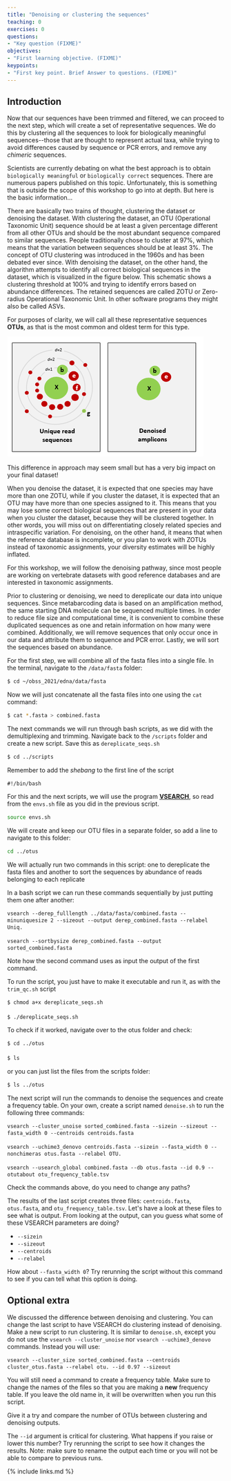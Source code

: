 ```yaml
---
title: "Denoising or clustering the sequences"
teaching: 0
exercises: 0
questions:
- "Key question (FIXME)"
objectives:
- "First learning objective. (FIXME)"
keypoints:
- "First key point. Brief Answer to questions. (FIXME)"
---
```


## Introduction

Now that our sequences have been trimmed and filtered, we can proceed to the next step, which will create a set of representative sequences. We do this by clustering all the sequences to look for biologically meaningful sequences--those that are thought to represent actual taxa, while trying to avoid differences caused by sequence or PCR errors, and remove any *chimeric* sequences.

Scientists are currently debating on what the best approach is to obtain `biologically meaningful` or `biologically correct` sequences. There are numerous papers published on this topic. Unfortunately, this is something that is outside the scope of this workshop to go into at depth. But here is the basic information…  
  
There are basically two trains of thought, clustering the dataset or denoising the dataset. With clustering the dataset, an OTU (Operational Taxonomic Unit) sequence should be at least a given percentage different from all other OTUs and should be the most abundant sequence compared to similar sequences. People traditionally chose to cluster at 97%, which means that the variation between sequences should be at least 3%. The concept of OTU clustering was introduced in the 1960s and has been debated ever since. With denoising the dataset, on the other hand, the algorithm attempts to identify all correct biological sequences in the dataset, which is visualized in the figure below. This schematic shows a clustering threshold at 100% and trying to identify errors based on abundance differences. The retained sequences are called ZOTU or Zero-radius Operational Taxonomic Unit. In other software programs they might also be called ASVs.

For purposes of clarity, we will call all these representative sequences **OTUs**, as that is the most common and oldest term for this type.

![alt_text](../fig/chapter_6_denoising_explanation.gif)

This difference in approach may seem small but has a very big impact on your final dataset!  
  
When you denoise the dataset, it is expected that one species may have more than one ZOTU, while if you cluster the dataset, it is expected that an OTU may have more than one species assigned to it. This means that you may lose some correct biological sequences that are present in your data when you cluster the dataset, because they will be clustered together. In other words, you will miss out on differentiating closely related species and intraspecific variation. For denoising, on the other hand, it means that when the reference database is incomplete, or you plan to work with ZOTUs instead of taxonomic assignments, your diversity estimates will be highly inflated.  
  
For this workshop, we will follow the denoising pathway, since most people are working on vertebrate datasets with good reference databases and are interested in taxonomic assignments.


Prior to clustering or denoising, we need to dereplicate our data into unique sequences. Since metabarcoding data is based on an amplification method, the same starting DNA molecule can be sequenced multiple times. In order to reduce file size and computational time, it is convenient to combine these duplicated sequences as one and retain information on how many were combined. Additionally, we will remove sequences that only occur once in our data and attribute them to sequence and PCR error. Lastly, we will sort the sequences based on abundance.

For the first step, we will combine all of the fasta files into a single file. In the terminal, navigate to the `/data/fasta` folder:

```bash
$ cd ~/obss_2021/edna/data/fasta
```

Now we will just concatenate all the fasta files into one using the `cat` command:

```bash
$ cat *.fasta > combined.fasta
```




The next commands we will run through bash scripts, as we did with the demultiplexing and trimming. Navigate back to the `/scripts` folder and create a new script. Save this as `dereplicate_seqs.sh`

```bash
$ cd ../scripts
```

Remember to add the *shebang* to the first line of the script

```
#!/bin/bash
```

For this and the next scripts, we will use the program <a href="https://github.com/torognes/vsearch" target="_blank" rel="noopener noreferrer"><b>VSEARCH</b></a>, so read from the `envs.sh` file as you did in the previous script.

```bash
source envs.sh
```

We will create and keep our OTU files in a separate folder, so add a line to navigate to this folder:

```bash
cd ../otus
```

We will actually run two commands in this script: one to dereplicate the fasta files and another to sort the sequences by abundance of reads belonging to each replicate

In a bash script we can run these commands sequentially by just putting them one after another:

```
vsearch --derep_fulllength ../data/fasta/combined.fasta --minuniquesize 2 --sizeout --output derep_combined.fasta --relabel Uniq.

vsearch --sortbysize derep_combined.fasta --output sorted_combined.fasta

```

Note how the second command uses as input the output of the first command. 





To run the script, you just have to make it executable and run it, as with the `trim_qc.sh` script

```bash
$ chmod a+x dereplicate_seqs.sh

$ ./dereplicate_seqs.sh
```



To check if it worked, navigate over to the otus folder and check:

```bash
$ cd ../otus

$ ls
```

or you can just list the files from the scripts folder:

```bash
$ ls ../otus
```




The next script will run the commands to denoise the sequences and create a frequency table. On your own, create a script named `denoise.sh` to run the following three commands:

```
vsearch --cluster_unoise sorted_combined.fasta --sizein --sizeout --fasta_width 0 --centroids centroids.fasta

vsearch --uchime3_denovo centroids.fasta --sizein --fasta_width 0 --nonchimeras otus.fasta --relabel OTU.

vsearch --usearch_global combined.fasta --db otus.fasta --id 0.9 --otutabout otu_frequency_table.tsv
```

Check the commands above, do you need to change any paths?

The results of the last script creates three files: `centroids.fasta`, `otus.fasta`, and `otu_frequency_table.tsv`. Let's have a look at these files to see what is output. From looking at the output, can you guess what some of these VSEARCH parameters are doing?

- `--sizein`
- `--sizeout`
- `--centroids`
- `--relabel`

How about `--fasta_width 0`? Try rerunning the script without this command to see if you can tell what this option is doing. 

## Optional extra

We discussed the difference between denoising and clustering. You can change the last script to have VSEARCH do clustering instead of denoising. Make a new script to run clustering. It is similar to `denoise.sh`, except you do not use the `vsearch --cluster_unoise` nor `vsearch --uchime3_denovo` commands. Instead you will use:

```
vsearch --cluster_size sorted_combined.fasta --centroids cluster_otus.fasta --relabel otu. --id 0.97 --sizeout
```

You will still need a command to create a frequency table. Make sure to change the names of the files so that you are making a **new** frequency table. If you leave the old name in, it will be overwritten when you run this script. 

Give it a try and compare the number of OTUs between clustering and denoising outputs. 

The `--id` argument is critical for clustering. What happens if you raise or lower this number? Try rerunning the script to see how it changes the results. Note: make sure to rename the output each time or you will not be able to compare to previous runs. 

{% include links.md %}
